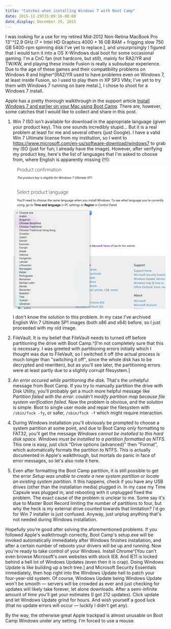 ```yaml
---
title: "Catches when installing Windows 7 with Boot Camp"
date: 2015-12-29T15:09:16-08:00
date_display: December 29, 2015
---
```


I was looking for a use for my retired Mid-2012 Non-Retina MacBook Pro 13''^[2.9 GHz i7 + Intel HD Graphics 4000 + 16 GB RAM + frigging slow 750 GB 5400-rpm spinning disk I've yet to replace.], and unsurprisingly I figured that I would turn it into a OS X-Windows dual boot for some occasional gaming. I'm a CnC fan (not hardcore, but still), mainly for RA2/YR and TW/KW, and playing these inside Fusion is really a subsubpar experience. Due to the age of these games and their compatibility problems on Windows 8 and higher^[RA2/YR used to have problems even on Windows 7, at least inside Fusion, so I used to play them in XP SP3 VMs; I've yet to try them with Windows 7 running on bare metal.], I chose to shoot for a Windows 7 install.

Apple has a pretty thorough walkthrough in the support article [Install Windows 7 and earlier on your Mac using Boot Camp](https://support.apple.com/en-us/HT205016). There are, however, some catches that I would like to collect and share in this post.

1. Win 7 ISO isn't available for download in the appropriate language (given your product key). This one sounds incredibly stupid... But it is a real problem at least for me and several others (just Google). I have a valid Win 7 Ultimate license from my institution, so I went to <https://www.microsoft.com/en-us/software-download/windows7> to grab my ISO (just for fun; I already have the image). However, after verifying my product key, here's the list of languages that I'm asked to choose from, where English is apparently missing (!!!):

    ![|394| da !@#$?](/img/20151229-win7-iso-language-choice.png)

    I don't know the solution to this problem. In my case I've archived English Win 7 Ultimate SP1 images (both x86 and x64) before, so I just proceeded with my old image.

2. FileVault. It is my belief that FileVault needs to turned off before partitioning the drive with Boot Camp.^[I'm not completely sure that this is necessary. I was greeted with partitioning errors initially which I thought was due to FileVault, so I switched it off (the actual process is much longer than "switching it off", since the whole disk has to be decrypted and rewritten), but as you'll see later, the partitioning errors were at least partly due to a slightly corrupt filesystem.]

3. *An error occured while partitioning the disk.* That's the unhelpful message from Boot Camp. If you try to manually partition the drive with Disk Utility, you'll probably get a much more helpful message like *Partition failed with the error: couldn't modify partition map because file system verification failed*. Now the problem is obvious, and the solution is simple. Boot to single user mode and repair the filesystem with `/sbin/fsck -fy`, or safer, `/sbin/fsck -f` which might require interaction.

4. During Windows installation you'll obviously be prompted to choose a system partition at some point, and due to Boot Camp only formatting to FAT32, you'll get the message *Windows cannot be installed to this hard disk space. Windows must be installed to a partition formatted as NTFS.* This one is easy, just click "Drive options (advanced)" then "Format", which automatically formats the partition to NTFS. This is actually documented in Apple's walkthrough, but mortals do panic in face of error messages, so let's also note it here.

5. Even after formatting the Boot Camp partition, it is still possible to get the error *Setup was unable to create a new system partition or locate an existing system partition*. It this happens, check if you have any USB drives (other than the installation media) plugged in. In my case my Time Capsule was plugged in, and rebooting with it unplugged fixed the problem. The exact cause of the problem is unclear to me. Some say it's due to Master Boot Record limiting the number of partitions to four, but why the heck is my external drive counted towards that limitation? I'd go for Win 7 installer is just confused. Anyway, just unplug anything that's not needed during Windows installation.

Hopefully you're good after solving the aforementioned problems. If you followed Apple's walkthrough correctly, Boot Camp's setup.exe will be invoked automatically immediately after Windows finishes installation, and after a certain number of reboots your drivers will be up and running. Now you're ready to take control of your Windows. Install Chrome^[You can't even browse Microsoft's own websites with stock IE8. And IE11 is locked behind a hell lot of Windows Updates (even then it is crap). Doing Windows Update is like building up a tech tree.] and Microsoft Security Essentials immediately, then hop right into the Windows Update hell to patch your four-year-old system. Of course, Windows Update being Windows Update won't be smooth — servers will be crowded as ever and just checking for updates will likely take forever, let alone downloads. After a semi-infinite amount of time you'll get your estimates (I got 212 updates). Click update and let Windows Update grind for hours. And wish yourself a good luck (that no update errors will occur — luckily I didn't get any).

By the way, the otherwise great Apple trackpad is almost unusable on Boot Camp Windows under any setting. I'm forced to use a mouse.
